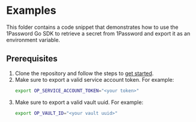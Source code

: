 # Examples

This folder contains a code snippet that demonstrates how to use the 1Password Go SDK to retrieve a secret from 1Password and export it as an environment variable. 

## Prerequisites

1. Clone the repository and follow the steps to [get started](https://github.com/1Password/onepassword-sdk-go/blob/main/README.md#get-started).
2. Make sure to export a valid service account token. For example:
	```bash
	export OP_SERVICE_ACCOUNT_TOKEN="<your token>"
	```
3. Make sure to export a valid vault uuid. For example:
    ```bash
    export OP_VAULT_ID="<your vault uuid>"
    ```

